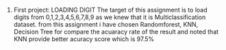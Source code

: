 1. First project: LOADING DIGIT 
The target of this assignment is to load digits from 0,1,2,3,4,5,6,7,8,9 as we knew that it is Multiclassification dataset.
from this assignment i have chosen Randomforest, KNN, Decision Tree for compare the acuaracy rate of the result and noted that KNN provide better acuracy score which is 97.5% 
